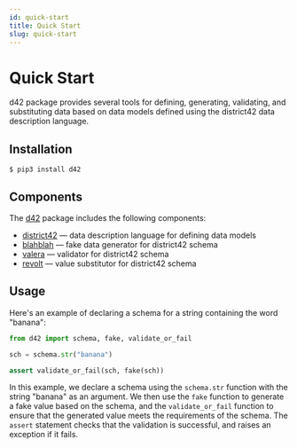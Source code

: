 ```yaml
---
id: quick-start
title: Quick Start
slug: quick-start
---
```

# Quick Start

d42 package provides several tools for defining, generating, validating, and substituting data based on data models defined using the district42 data description language.

## Installation

```shell
$ pip3 install d42
```

## Components

The [d42](https://pypi.org/project/d42/) package includes the following components:
- [district42](https://pypi.org/project/district42/) — data description language for defining data models
- [blahblah](https://pypi.org/project/blahblah/) — fake data generator for district42 schema
- [valera](https://pypi.org/project/valera/) — validator for district42 schema
- [revolt](https://pypi.org/project/revolt/) — value substitutor for district42 schema

## Usage

Here's an example of declaring a schema for a string containing the word "banana":

```python
from d42 import schema, fake, validate_or_fail

sch = schema.str("banana")

assert validate_or_fail(sch, fake(sch))
```

In this example, we declare a schema using the `schema.str` function with the string "banana" as an argument. We then use the `fake` function to generate a fake value based on the schema, and the `validate_or_fail` function to ensure that the generated value meets the requirements of the schema. The `assert` statement checks that the validation is successful, and raises an exception if it fails.

